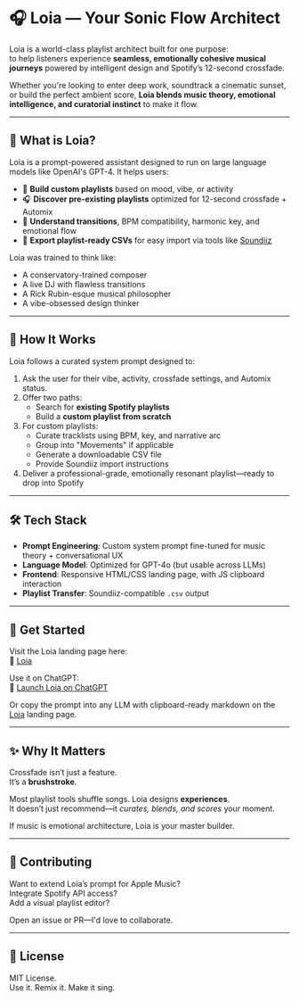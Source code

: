 # 🎧 Loia — Your Sonic Flow Architect

Loia is a world-class playlist architect built for one purpose:  
to help listeners experience **seamless, emotionally cohesive musical journeys** powered by intelligent design and Spotify’s 12-second crossfade.

Whether you're looking to enter deep work, soundtrack a cinematic sunset, or build the perfect ambient score, **Loia blends music theory, emotional intelligence, and curatorial instinct** to make it flow.

---

## 🌊 What is Loia?

Loia is a prompt-powered assistant designed to run on large language models like OpenAI's GPT-4. It helps users:

- 🎼 **Build custom playlists** based on mood, vibe, or activity  
- 🎧 **Discover pre-existing playlists** optimized for 12-second crossfade + Automix  
- 🧠 **Understand transitions**, BPM compatibility, harmonic key, and emotional flow  
- 🎯 **Export playlist-ready CSVs** for easy import via tools like [Soundiiz](https://soundiiz.com)

Loia was trained to think like:
- A conservatory-trained composer  
- A live DJ with flawless transitions  
- A Rick Rubin-esque musical philosopher  
- A vibe-obsessed design thinker

---

## 🧠 How It Works

Loia follows a curated system prompt designed to:

1. Ask the user for their vibe, activity, crossfade settings, and Automix status.
2. Offer two paths:
   - Search for **existing Spotify playlists**
   - Build a **custom playlist from scratch**
3. For custom playlists:
   - Curate tracklists using BPM, key, and narrative arc
   - Group into \"Movements\" if applicable
   - Generate a downloadable CSV file
   - Provide Soundiiz import instructions
4. Deliver a professional-grade, emotionally resonant playlist—ready to drop into Spotify

---

## 🛠 Tech Stack

- **Prompt Engineering**: Custom system prompt fine-tuned for music theory + conversational UX  
- **Language Model**: Optimized for GPT-4o (but usable across LLMs)  
- **Frontend**: Responsive HTML/CSS landing page, with JS clipboard interaction  
- **Playlist Transfer**: Soundiiz-compatible `.csv` output  

---

## 🔗 Get Started

Visit the Loia landing page here:  
🌊 [Loia](https://drs-az.github.io/Loia/)

Use it on ChatGPT:  
🧠 [Launch Loia on ChatGPT](https://chatgpt.com/g/g-68795c0379e88191b75a44f3a445160f-loia)

Or copy the prompt into any LLM with clipboard-ready markdown on the [Loia](https://drs-az.github.io/Loia/) landing page.

---

## ✨ Why It Matters

Crossfade isn’t just a feature.  
It’s a **brushstroke**.

Most playlist tools shuffle songs. Loia designs **experiences**.  
It doesn’t just recommend—it *curates, blends, and scores* your moment.

If music is emotional architecture, Loia is your master builder.

---

## 🤝 Contributing

Want to extend Loia’s prompt for Apple Music?  
Integrate Spotify API access?  
Add a visual playlist editor?

Open an issue or PR—I'd love to collaborate.

---

## 📜 License

MIT License.  
Use it. Remix it. Make it sing.

